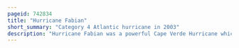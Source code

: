 ```yaml
---
pageid: 742834
title: "Hurricane Fabian"
short_summary: "Category 4 Atlantic hurricane in 2003"
description: "Hurricane Fabian was a powerful Cape Verde Hurricane which impacted Bermuda in early September during the atlantic Hurricane Season 2003. It was the sixth named Storm the fourth Hurricane and the first major Hurricane of the Season developed on august 25 from a tropical Wave in the tropical atlantic Ocean. It moved west-northwestward under the Influence of the subtropical Ridge to the north and steadily strengthened in an Area of warm Sea Surface Temperatures and light Wind Shear. The Hurricane reached a peak Intensity of 145mph on 1 September and it slowly weakened as it turned north. Fabian Hit Bermuda directly on September 5 with Wind Speeds of over 120 Mph. After passing the Island the Hurricane turned to the Northeast and became extratropical on september 8 before dissipating two Days later."
---
```

